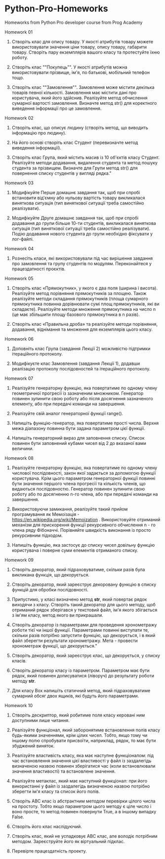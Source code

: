 # Python-Pro-Homeworks
Homeworks from Python Pro developer course from Prog Academy


Homework 01

1. Створіть клас для опису товару. У якості атрибутів товару можете використовувати значення ціни товару, опису товару, габарити товару. Створіть пару екземплярів вашого класу та протестуйте їхню роботу.

2. Створіть клас ""Покупець"". У якості атрибутів можна використовувати прізвище, ім'я, по батькові, мобільний телефон тощо.

3. Створіть клас ""Замовлення"". Замовлення може містити декілька товарів певної кількості. Замовлення має містити дані про користувача, який його здійснив. Реалізуйте метод обчислення сумарної вартості замовлення. Визначте метод str() для коректного виведення інформації про це замовлення.


Homework 02

1. Створіть клас, що описує людину (створіть метод, що виводить інформацію про людину).

2. На його основі створіть клас Студент (перевизначте метод виведення інформації).

3. Створіть клас Група, який містить масив із 10 об'єктів класу Студент. Реалізуйте методи додавання, видалення студента та метод пошуку студента за прізвищем.  Визначте для Групи метод str() для повернення списку студентів у вигляді рядка."


Homework 03

1. Модифікуйте Перше домашнє завдання так, щоб при спробі встановити від'ємну або нульову вартість товару викликалася виняткова ситуація (тип виняткової ситуації треба самостійно реалізувати).

2. Модифікуйте Друге домашнє завдання так, щоб при спробі додавання до групи більше 10-ти студентів, викликалася виняткова ситуація (тип виняткової ситуації треба самостійно реалізувати).
Подію додавання нового студента до групи необхідно фіксувати у лог-файлі.


Homework 04

1. Рознесіть класи, які використовували під час вирішення завдання про замовлення та групу студентів по модулям. Переконайтеся у працездатності проєктів.


Homework 05

1. Створіть клас «Прямокутник», у якого є два поля (ширина і висота). Реалізуйте метод порівняння прямокутників за площею.
Також реалізуйте методи складання прямокутників (площа сумарного прямокутника повинна дорівнювати сумі площ прямокутників, які ви складаєте).
Реалізуйте методи множення прямокутника на число n (це має збільшити площу базового прямокутника в n разів).

2. Створіть клас «Правильна дроба» та реалізуйте методи порівняння, додавання, віднімання та множення для екземплярів цього класу.


Homework 06

1. Доповніть клас Група (завдання Лекції 2) можливістю підтримки ітераційного протоколу.

2. Модифікуєте клас Замовлення (завдання Лекції 1), додавши реалізацію протоколу послідовностей та ітераційного протоколу.


Homework 07

1. Реалізуйте генераторну функцію, яка повертатиме по одному члену геометричної прогресії із зазначеним множником.
 Генератор повинен зупинити свою роботу або після досягнення зазначеного елементу, або при передачі команди на завершення.
 
2. Реалізуйте свій аналог генераторної функції range().

3. Напишіть функцію-генератор, яка повертатиме прості числа. Верхня межа діапазону повинна бути задана параметром цієї функції.

4. Напишіть генераторний вираз для заповнення списку. Список повинен бути заповнений кубами чисел від 2 до вказаної вами величини.


Homework 08

1. Реалізуйте генераторну функцію, яка повертатиме по одному члену числової послідовності, закон якої задається за допомогою функції користувача.
 Крім цього параметром генераторної функції повинні бути значення першого члена прогресії та кількість членів, що видаються послідовностю.
 Генератор повинен зупинити свою роботу або по досягненню n-го члена, або при передачі команди на завершення.
 
2. Використовуючи замикання, реалізуйте такий прийом програмування як Мемоізація - https://en.wikipedia.org/wiki/Memoization .
Використовуйте отриманий механізм для прискорення функції рекурсивного обчислення n - го члена ряду Фібоначчі. Порівняйте швидкість виконання із просто рекурсивним підходом.

3. Напишіть функцію, яка застосує до списку чисел довільну функцію користувача і поверне суми елементів отриманого списку.


Homework 09

1. Створіть декоратор, який підраховуватиме, скільки разів була викликана функція, що декорується.

2. Створіть декоратор, який зареєструє декоровану функцію в списку функцій для обробки послідовності.

3. Припустимо, у класі визначено метод __str__, який повертає рядок виходячи з класу. Створіть такий декоратор для цього методу, щоб отриманий рядок зберігався у текстовий файл, ім'я якого збігається з ім'ям класу, метод якого ви прикрашали.

4. Створіть декоратор із параметрами для проведення хронометражу роботи тієї чи іншої функції. Параметрами повинні виступати те, скільки разів потрібно запустити функцію, що декорується, і в який файл зберегти результати хронометражу. Мета - провести хронометраж функції, що декорується."

5. Створіть декоратор, який зареєструє клас, що декорується, у списку класів.

6. Створіть декоратор класу із параметром. Параметром має бути рядок, який повинен дописуватися (ліворуч) до результату роботи методу __str__.

7. Для класу Box напишіть статичний метод, який підраховуватиме сумарний обсяг двох ящиків, які будуть його параметрами.


Homework 10

1. Створіть дескриптор, який робитиме поля класу керовані ним доступними лише читання.

2. Реалізуйте функціонал, який заборонятиме встановлення полів класу будь-якими значеннями, крім цілих чисел. Тобто, якщо тому чи іншому полю спробувати присвоїти, наприклад, рядок, то має бути збуджений виняток.

3. Реалізуйте властивість класу, яка має наступне функціоналом: під час встановлення значення цієї властивості у файл із заздалегідь визначеною назвою повинен зберігатися час (коли встановлювали значення властивості) та встановлене значення.

4. Реалізуйте метаклас, який має наступний функціонал: при його використанні у файл із заздалегідь визначеною назвою потрібно зберегти ім'я класу та список його полів.

5. Створіть ABC клас із абстрактним методом перевірки цілого числа на простоту. Тобто якщо параметром цього методу є ціле число і воно просте, то метод повинен повернути True, а в іншому випадку False.

6. Створіть його клас наслідуючий.

7. Створіть клас, який не успадковує ABC клас, але володіє потрібним методом. Зареєструйте його як віртуальний підклас.

8. Перевірте працездатність проекту.
